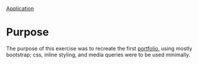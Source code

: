 [Application](https://cragady.github.io/Bootstrap-Portfolio/)

# Purpose

The purpose of this exercise was to recreate the first [portfolio](https://github.com/Cragady/Cragady.github.io), using mostly bootstrap; css, inline styling, and media queries were to be used minimally.